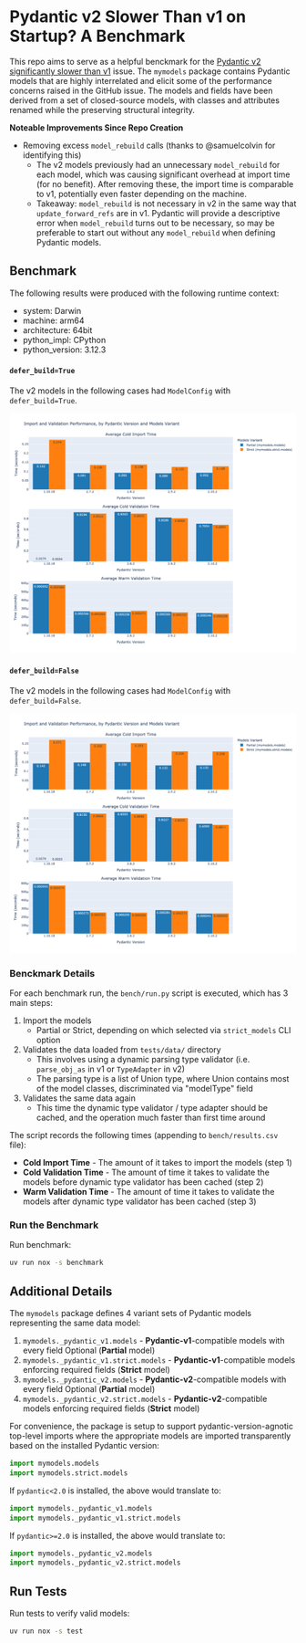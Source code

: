 # Pydantic v2 Slower Than v1 on Startup? A Benchmark

This repo aims to serve as a helpful benckmark for the [Pydantic v2 significantly slower than v1](https://github.com/pydantic/pydantic/discussions/6748) issue.
The `mymodels` package contains Pydantic models that are highly interrelated and elicit some of the
performance concerns raised in the GitHub issue. The models and fields have been derived from a set of closed-source
models, with classes and attributes renamed while the preserving structural integrity.

**Noteable Improvements Since Repo Creation**
- Removing excess `model_rebuild` calls (thanks to @samuelcolvin for identifying this)
    - The v2 models previously had an unnecessary `model_rebuild` for each model, which was causing significant overhead at import time (for no benefit). After removing these, the import time is comparable to v1, potentially even faster depending on the machine.
    - Takeaway: `model_rebuild` is not necessary in v2 in the same way that `update_forward_refs` are in v1. Pydantic will provide a descriptive error when `model_rebuild` turns out to be necessary, so may be preferable to start out without any `model_rebuild` when defining Pydantic models.

## Benchmark

The following results were produced with the following runtime context:
* system: Darwin
* machine: arm64
* architecture: 64bit
* python_impl: CPython
* python_version: 3.12.3

#### `defer_build=True`

The v2 models in the following cases had `ModelConfig` with `defer_build=True`.

![Benchmark Results Plot, defer_build=true](bench/results-defer-build.png)

#### `defer_build=False`

The v2 models in the following cases had `ModelConfig` with `defer_build=False`.

![Benchmark Results Plot, defer_build=false](bench/results-no-defer-build.png)

### Benckmark Details

For each benchmark run, the `bench/run.py` script is executed, which has 3 main steps:
1. Import the models
    - Partial or Strict, depending on which selected via `strict_models` CLI option
2. Validates the data loaded from `tests/data/` directory
    - This involves using a dynamic parsing type validator (i.e. `parse_obj_as` in v1 or `TypeAdapter` in v2)
    - The parsing type is a list of Union type, where Union contains most of the model classes, discriminated via "modelType" field
3. Validates the same data again
    - This time the dynamic type validator / type adapter should be cached, and the operation much faster than first time around
    
The script records the following times (appending to `bench/results.csv` file):
* **Cold Import Time** - The amount of it takes to import the models (step 1)
* **Cold Validation Time** - The amount of time it takes to validate the models before dynamic type validator has been cached (step 2)
* **Warm Validation Time** - The amount of time it takes to validate the models after dynamic type validator has been cached (step 3)


### Run the Benchmark

Run benchmark:

```bash
uv run nox -s benchmark
```

## Additional Details

The `mymodels` package defines 4 variant sets of Pydantic models representing the same data model:
1. `mymodels._pydantic_v1.models` - **Pydantic-v1**-compatible models with every field Optional (**Partial** model)
2. `mymodels._pydantic_v1.strict.models` - **Pydantic-v1**-compatible models enforcing required fields (**Strict** model)
1. `mymodels._pydantic_v2.models` - **Pydantic-v2**-compatible models with every field Optional (**Partial** model)
2. `mymodels._pydantic_v2.strict.models` - **Pydantic-v2**-compatible models enforcing required fields (**Strict** model)

For convenience, the package is setup to support pydantic-version-agnotic top-level imports where the appropriate models are
imported transparently based on the installed Pydantic version:

```python
import mymodels.models
import mymodels.strict.models
```

If `pydantic<2.0` is installed, the above would translate to:

```python
import mymodels._pydantic_v1.models
import mymodels._pydantic_v1.strict.models
```

If `pydantic>=2.0` is installed, the above would translate to:

```python
import mymodels._pydantic_v2.models
import mymodels._pydantic_v2.strict.models
```

## Run Tests

Run tests to verify valid models:

```bash
uv run nox -s test
```


